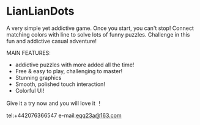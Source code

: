 # LianLianDots

A very simple yet addictive game. Once you start, you can't stop!
Connect matching colors with line to solve lots of funny puzzles.
Challenge in this fun and addictive casual adventure!

MAIN FEATURES:

- addictive puzzles with more added all the time!
- Free & easy to play, challenging to master!
- Stunning graphics
- Smooth, polished touch interaction!
- Colorful UI!

Give it a try now and you will love it ！

tel:+442076366547
e-mail:eqq23a@163.com
